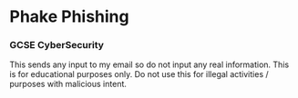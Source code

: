 # Phake Phishing

### GCSE CyberSecurity

This sends any input to my email so do not input any real information.
This is for educational purposes only. Do not use this for illegal activities / purposes with malicious intent.
